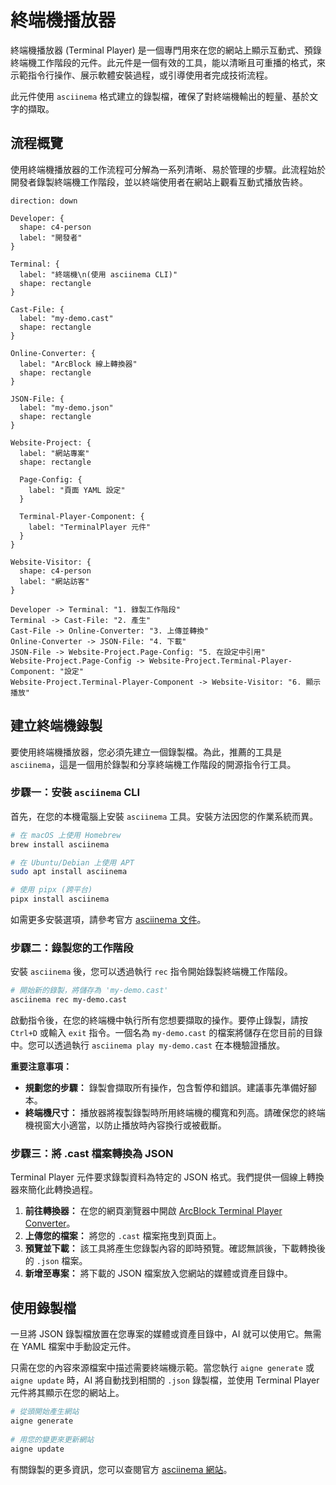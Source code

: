 # 終端機播放器

終端機播放器 (Terminal Player) 是一個專門用來在您的網站上顯示互動式、預錄終端機工作階段的元件。此元件是一個有效的工具，能以清晰且可重播的格式，來示範指令行操作、展示軟體安裝過程，或引導使用者完成技術流程。

此元件使用 `asciinema` 格式建立的錄製檔，確保了對終端機輸出的輕量、基於文字的擷取。

## 流程概覽

使用終端機播放器的工作流程可分解為一系列清晰、易於管理的步驟。此流程始於開發者錄製終端機工作階段，並以終端使用者在網站上觀看互動式播放告終。

```d2
direction: down

Developer: {
  shape: c4-person
  label: "開發者"
}

Terminal: {
  label: "終端機\n(使用 asciinema CLI)"
  shape: rectangle
}

Cast-File: {
  label: "my-demo.cast"
  shape: rectangle
}

Online-Converter: {
  label: "ArcBlock 線上轉換器"
  shape: rectangle
}

JSON-File: {
  label: "my-demo.json"
  shape: rectangle
}

Website-Project: {
  label: "網站專案"
  shape: rectangle

  Page-Config: {
    label: "頁面 YAML 設定"
  }

  Terminal-Player-Component: {
    label: "TerminalPlayer 元件"
  }
}

Website-Visitor: {
  shape: c4-person
  label: "網站訪客"
}

Developer -> Terminal: "1. 錄製工作階段"
Terminal -> Cast-File: "2. 產生"
Cast-File -> Online-Converter: "3. 上傳並轉換"
Online-Converter -> JSON-File: "4. 下載"
JSON-File -> Website-Project.Page-Config: "5. 在設定中引用"
Website-Project.Page-Config -> Website-Project.Terminal-Player-Component: "設定"
Website-Project.Terminal-Player-Component -> Website-Visitor: "6. 顯示播放"
```

## 建立終端機錄製

要使用終端機播放器，您必須先建立一個錄製檔。為此，推薦的工具是 `asciinema`，這是一個用於錄製和分享終端機工作階段的開源指令行工具。

### 步驟一：安裝 `asciinema` CLI

首先，在您的本機電腦上安裝 `asciinema` 工具。安裝方法因您的作業系統而異。

```bash 安裝 icon=lucide:download
# 在 macOS 上使用 Homebrew
brew install asciinema

# 在 Ubuntu/Debian 上使用 APT
sudo apt install asciinema

# 使用 pipx (跨平台)
pipx install asciinema
```

如需更多安裝選項，請參考官方 [asciinema 文件](https://docs.asciinema.org/)。

### 步驟二：錄製您的工作階段

安裝 `asciinema` 後，您可以透過執行 `rec` 指令開始錄製終端機工作階段。

```bash 錄製指令 icon=lucide:radio-tower
# 開始新的錄製，將儲存為 'my-demo.cast'
asciinema rec my-demo.cast
```

啟動指令後，在您的終端機中執行所有您想要擷取的操作。要停止錄製，請按 `Ctrl+D` 或輸入 `exit` 指令。一個名為 `my-demo.cast` 的檔案將儲存在您目前的目錄中。您可以透過執行 `asciinema play my-demo.cast` 在本機驗證播放。

**重要注意事項：**
*   **規劃您的步驟：** 錄製會擷取所有操作，包含暫停和錯誤。建議事先準備好腳本。
*   **終端機尺寸：** 播放器將複製錄製時所用終端機的欄寬和列高。請確保您的終端機視窗大小適當，以防止播放時內容換行或被截斷。

### 步驟三：將 .cast 檔案轉換為 JSON

Terminal Player 元件要求錄製資料為特定的 JSON 格式。我們提供一個線上轉換器來簡化此轉換過程。

1.  **前往轉換器：** 在您的網頁瀏覽器中開啟 [ArcBlock Terminal Player Converter](https://arcblock.github.io/ux/?path=/story/data-display-terminal-player--recording-guide)。
2.  **上傳您的檔案：** 將您的 `.cast` 檔案拖曳到頁面上。
3.  **預覽並下載：** 該工具將產生您錄製內容的即時預覽。確認無誤後，下載轉換後的 `.json` 檔案。
4.  **新增至專案：** 將下載的 JSON 檔案放入您網站的媒體或資產目錄中。
 
## 使用錄製檔
 
一旦將 JSON 錄製檔放置在您專案的媒體或資產目錄中，AI 就可以使用它。無需在 YAML 檔案中手動設定元件。
 
只需在您的內容來源檔案中描述需要終端機示範。當您執行 `aigne generate` 或 `aigne update` 時，AI 將自動找到相關的 `.json` 錄製檔，並使用 Terminal Player 元件將其顯示在您的網站上。
 
```bash AIGNE CLI 指令 icon=lucide:terminal
# 從頭開始產生網站
aigne generate
 
# 用您的變更來更新網站
aigne update
```
 
有關錄製的更多資訊，您可以查閱官方 [asciinema 網站](https://asciinema.org/)。
